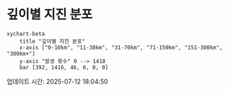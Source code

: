# 깊이별 지진 분포

```mermaid
xychart-beta
    title "깊이별 지진 분포"
    x-axis ["0-10km", "11-30km", "31-70km", "71-150km", "151-300km", "300km+"]
    y-axis "발생 횟수" 0 --> 1418
    bar [392, 1416, 46, 6, 0, 0]
```

업데이트 시간: 2025-07-12 18:04:50
